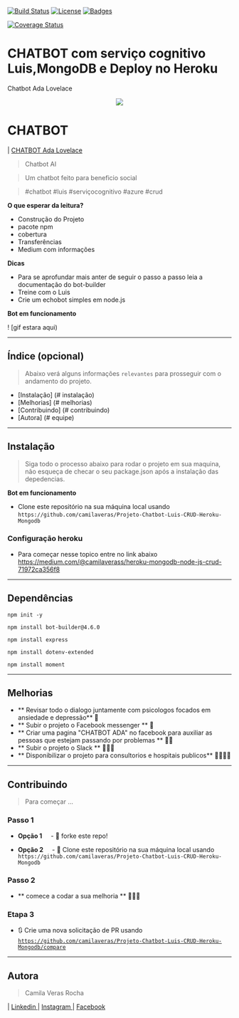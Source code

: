 
[![Build Status](http://img.shields.io/travis/badges/badgerbadgerbadger.svg?style=flat-square)](https://travis-ci.org/badges/badgerbadgerbadger) [![License](http://img.shields.io/:license-mit-blue.svg?style=flat-square)](http://badges.mit-license.org) [![Badges](http://img.shields.io/:badges-9/9-ff6799.svg?style=flat-square)](https://github.com/badges/badgerbadgerbadger)

<a href='https://coveralls.io/github/badges/badgerbadgerbadger?branch=master'><img src='https://coveralls.io/repos/github/badges/badgerbadgerbadger/badge.svg?branch=master' alt='Coverage Status' /></a>


# CHATBOT com serviço cognitivo Luis,MongoDB e Deploy no Heroku
Chatbot Ada Lovelace
<p align="center"> <img src="https://media.giphy.com/media/3UBa2cTg7NDA4/giphy.gif"/> </p>



# CHATBOT

| <a href="https://chatbot-ada.herokuapp.com/" target="_blank">  CHATBOT Ada Lovelace  </a> 

> Chatbot AI

> Um chatbot feito para beneficio social

> #chatbot #luis #serviçocognitivo #azure #crud

**O que esperar da leitura?**

- Construção do Projeto
- pacote npm
- cobertura
- Transferências
- Medium com informações 


**Dicas**

- Para se aprofundar mais anter de seguir o passo a passo leia a documentação do bot-builder
- Treine com o Luis
- Crie um echobot simples em node.js


**Bot em funcionamento**

! [gif estara aqui)



---

## Índice (opcional)

> Abaixo verá alguns informações `relevantes` para prosseguir com o andamento do projeto.

- [Instalação] (# instalação)
- [Melhorias] (# melhorias)
- [Contribuindo] (# contribuindo)
- [Autora] (# equipe)


---


## Instalação

> Siga todo o processo abaixo para rodar o projeto em sua maquina, não esqueça de checar o seu package.json após a instalação das depedencias.

 


**Bot em funcionamento**

- Clone este repositório na sua máquina local usando `https://github.com/camilaveras/Projeto-Chatbot-Luis-CRUD-Heroku-Mongodb`

### Configuração heroku

- Para começar nesse topico entre no link abaixo
https://medium.com/@camilaverass/heroku-mongodb-node-js-crud-71972ca356f8
---

## Dependências

    npm init -y


``npm install bot-builder@4.6.0 ``

    npm install express

`npm install dotenv-extended`

    npm install moment


---

## Melhorias

- ** Revisar todo o dialogo juntamente com psicologos focados em ansiedade e depressão** 🔨
- ** Subir o projeto o Facebook messenger ** 🔨
- ** Criar uma pagina "CHATBOT ADA" no facebook para auxiliar as pessoas que estejam passando por problemas ** 🔨🔨
- ** Subir o projeto o Slack ** 🔨🔨🔨
- ** Disponibilizar o projeto para consultorios e hospitais publicos** 🔨🔨🔨🔨



---
## Contribuindo

> Para começar ...

### Passo 1

- **Opção 1**
    - 🍴 forke este repo!

- **Opção 2**
    - 👯 Clone este repositório na sua máquina local usando `https://github.com/camilaveras/Projeto-Chatbot-Luis-CRUD-Heroku-Mongodb`

### Passo 2

- ** comece a codar a sua melhoria ** 🔨🔨🔨

### Etapa 3

- 🔃 Crie uma nova solicitação de PR usando <a href="https://github.com/camilaveras/Projeto-Chatbot-Luis-CRUD-Heroku-Mongodb/compare" target="_blank"> `https://github.com/camilaveras/Projeto-Chatbot-Luis-CRUD-Heroku-Mongodb/compare` </a>

----

## Autora  

> Camila Veras Rocha

| <a href="https://www.linkedin.com/in/camilaveras/" target="_blank">  Linkedin  </a> 
| <a href="https://www.instagram.com/camilaverasss/" target="_blank">  Instagram  </a> 
| <a href="https://www.facebook.com/Camila.Verasrocha" target="_blank">  Facebook  </a> 
